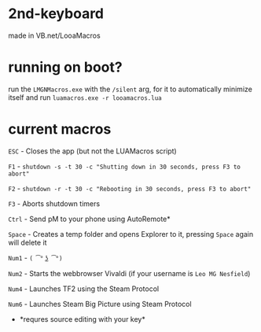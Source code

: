 # 2nd-keyboard
made in VB.net/LooaMacros

# running on boot?
run the `LMGNMacros.exe` with the `/silent` arg, for it to automatically minimize itself and run `luamacros.exe -r looamacros.lua`

# current macros
`ESC` - Closes the app (but not the LUAMacros script)

`F1` - `shutdown -s -t 30 -c "Shutting down in 30 seconds, press F3 to abort"`

`F2` - `shutdown -r -t 30 -c "Rebooting in 30 seconds, press F3 to abort"`

`F3` - Aborts shutdown timers

`Ctrl` - Send pM to your phone using AutoRemote\*

`Space` - Creates a temp folder and opens Explorer to it, pressing `Space` again will delete it

`Num1` - `( ͡° ͜ʖ ͡°)`

`Num2` - Starts the webbrowser Vivaldi (if your username is `Leo MG Nesfield`)

`Num4` - Launches TF2 using the Steam Protocol

`Num6` - Launches Steam Big Picture using Steam Protocol


* \*requres source editing with your key*
